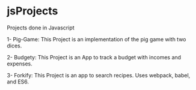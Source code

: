 # jsProjects
Projects done in Javascript

1- Pig-Game: This Project is an implementation of the pig game with two dices.



2- Budgety: This Project is an App to track a budget with incomes and expenses.



3- Forkify: This Project is an app to search recipes. Uses webpack, babel, and ES6.


